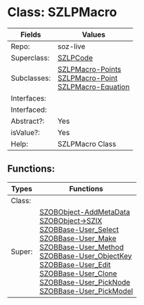 
# Class:	SZLPMacro

| Fields | Values |
| --------- | --------- |
| Repo: | soz-live |
| Superclass: | [SZLPCode](SZLPCode.html) |
| Subclasses: | [SZLPMacro-Points](SZLPMacro-Points.html) <br> [SZLPMacro-Point](SZLPMacro-Point.html) <br> [SZLPMacro-Equation](SZLPMacro-Equation.html) |
| Interfaces: |  |
| Interfaced: |  |
| Abstract?: | Yes |
| isValue?: | Yes |
| Help: | SZLPMacro Class |


## Functions:

| Types | Functions |
| --------- | --------- |
| Class: |  |
| Super: | [SZOBObject-AddMetaData](SZOBObject.html) <br> [SZOBObject->SZIX](SZOBObject.html) <br> [SZOBBase-User_Select](SZOBBase.html) <br> [SZOBBase-User_Make](SZOBBase.html) <br> [SZOBBase-User_Method](SZOBBase.html) <br> [SZOBBase-User_ObjectKey](SZOBBase.html) <br> [SZOBBase-User_Edit](SZOBBase.html) <br> [SZOBBase-User_Clone](SZOBBase.html) <br> [SZOBBase-User_PickNode](SZOBBase.html) <br> [SZOBBase-User_PickModel](SZOBBase.html) |


